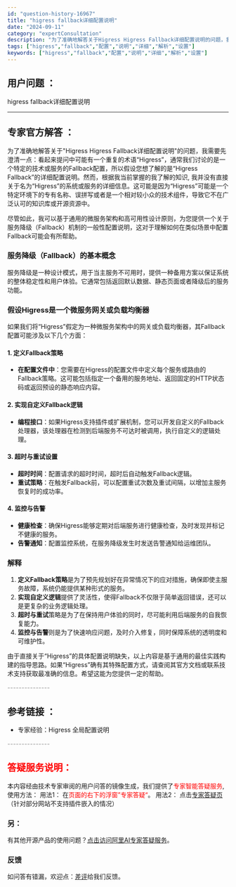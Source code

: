 ```yaml
---
id: "question-history-16967"
title: "higress fallback详细配置说明"
date: "2024-09-11"
category: "expertConsultation"
description: "为了准确地解答关于Higress Higress Fallback详细配置说明的问题，我需要先澄清一点：看起来提问中可能有一个重复的术语“Higress”，通常我们讨论的是一个特定的技术或服务的Fallback配置，所以假设您想了解的是“Higress Fallback”的详细配置说明。然而，根据我"
tags: ["higress","fallback","配置","说明","详细","解析","设置"]
keywords: ["higress","fallback","配置","说明","详细","解析","设置"]
---
```


## 用户问题 ： 
 higress fallback详细配置说明  

---------------
## 专家官方解答 ：

为了准确地解答关于"Higress Higress Fallback详细配置说明"的问题，我需要先澄清一点：看起来提问中可能有一个重复的术语“Higress”，通常我们讨论的是一个特定的技术或服务的Fallback配置，所以假设您想了解的是“Higress Fallback”的详细配置说明。然而，根据我当前掌握的我了解的知识, 我并没有直接关于名为“Higress”的系统或服务的详细信息。这可能是因为“Higress”可能是一个特定环境下的专有名称、误拼写或者是一个相对较小众的技术组件，导致它不在广泛认可的知识库或开源资源中。

尽管如此，我可以基于通用的微服务架构和高可用性设计原则，为您提供一个关于服务降级（Fallback）机制的一般性配置说明，这对于理解如何在类似场景中配置Fallback可能会有所帮助。

### 服务降级（Fallback）的基本概念

服务降级是一种设计模式，用于当主服务不可用时，提供一种备用方案以保证系统的整体稳定性和用户体验。它通常包括返回默认数据、静态页面或者降级后的服务功能。

### 假设Higress是一个微服务网关或负载均衡器

如果我们将“Higress”假定为一种微服务架构中的网关或负载均衡器，其Fallback配置可能涉及以下几个方面：

#### 1. 定义Fallback策略

- **在配置文件中**：您需要在Higress的配置文件中定义每个服务或路由的Fallback策略。这可能包括指定一个备用的服务地址、返回固定的HTTP状态码或返回预设的静态响应内容。

#### 2. 实现自定义Fallback逻辑

- **编程接口**：如果Higress支持插件或扩展机制，您可以开发自定义的Fallback处理器，该处理器在检测到后端服务不可达时被调用，执行自定义的逻辑处理。

#### 3. 超时与重试设置

- **超时时间**：配置请求的超时时间，超时后自动触发Fallback逻辑。
- **重试策略**：在触发Fallback前，可以配置重试次数及重试间隔，以增加主服务恢复时的成功率。

#### 4. 监控与告警

- **健康检查**：确保Higress能够定期对后端服务进行健康检查，及时发现并标记不健康的服务。
- **告警通知**：配置监控系统，在服务降级发生时发送告警通知给运维团队。

### 解释

1. **定义Fallback策略**是为了预先规划好在异常情况下的应对措施，确保即使主服务故障，系统仍能提供某种形式的服务。
2. **实现自定义逻辑**提供了灵活性，使得Fallback不仅限于简单返回错误，还可以是更复杂的业务逻辑处理。
3. **超时与重试**策略是为了在保持用户体验的同时，尽可能利用后端服务的自我恢复能力。
4. **监控与告警**则是为了快速响应问题，及时介入修复，同时保障系统的透明度和可维护性。

由于直接关于“Higress”的具体配置说明缺失，以上内容是基于通用的最佳实践构建的指导思路。如果“Higress”确有其特殊配置方式，请查阅其官方文档或联系技术支持获取最准确的信息。希望这能为您提供一定的帮助。


<font color="#949494">---------------</font> 


## 参考链接 ：

* 专家经验：Higress 全局配置说明 


 <font color="#949494">---------------</font> 
 


## <font color="#FF0000">答疑服务说明：</font> 

本内容经由技术专家审阅的用户问答的镜像生成，我们提供了<font color="#FF0000">专家智能答疑服务</font>,使用方法：
用法1： 在<font color="#FF0000">页面的右下的浮窗”专家答疑“</font>。
用法2： 点击[专家答疑页](https://answer.opensource.alibaba.com/docs/intro)（针对部分网站不支持插件嵌入的情况）
### 另：


有其他开源产品的使用问题？[点击访问阿里AI专家答疑服务](https://answer.opensource.alibaba.com/docs/intro)。
### 反馈
如问答有错漏，欢迎点：[差评](https://ai.nacos.io/user/feedbackByEnhancerGradePOJOID?enhancerGradePOJOId=16973)给我们反馈。
